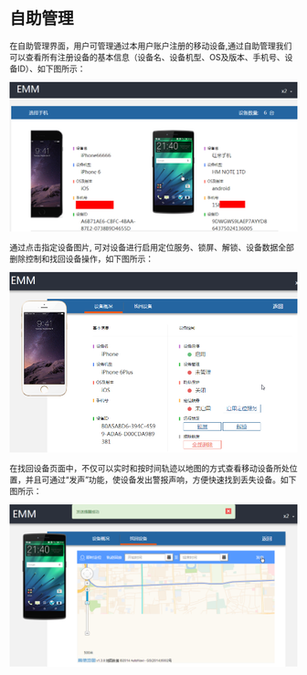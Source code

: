 # 自助管理

在自助管理界面，用户可管理通过本用户账户注册的移动设备,通过自助管理我们可以查看所有注册设备的基本信息（设备名、设备机型、OS及版本、手机号、设备ID）、如下图所示：

![](/articles/emm/3-/images/image127.png)

通过点击指定设备图片, 可对设备进行启用定位服务、锁屏、解锁、设备数据全部删除控制和找回设备操作，如下图所示：

![](/articles/emm/3-/images/image128.png)

在找回设备页面中，不仅可以实时和按时间轨迹以地图的方式查看移动设备所处位置，并且可通过“发声”功能，使设备发出警报声响，方便快速找到丢失设备。如下图所示：

![](/articles/emm/3-/images/image129.png)

